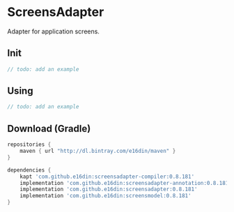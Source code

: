 # ScreensAdapter
Adapter for application screens.

## Init
```kotlin
// todo: add an example
```

## Using

```kotlin
// todo: add an example
```

## Download (Gradle)

```groovy
repositories {
    maven { url "http://dl.bintray.com/e16din/maven" }
}

dependencies {
    kapt 'com.github.e16din:screensadapter-compiler:0.8.181'
    implementation 'com.github.e16din:screensadapter-annotation:0.8.181'
    implementation 'com.github.e16din:screensadapter:0.8.181'
    implementation 'com.github.e16din:screensmodel:0.8.181'
}
```
